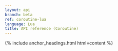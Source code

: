 ```yaml
---
layout: api
branch: beta
ref: coroutine-lua
language: Lua
title: API reference (Coroutine)
---
```

{% include anchor_headings.html html=content %}
